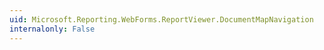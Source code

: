 ```yaml
---
uid: Microsoft.Reporting.WebForms.ReportViewer.DocumentMapNavigation
internalonly: False
---
```

